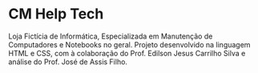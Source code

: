 # CM Help Tech

Loja Fictícia de Informática, Especializada em Manutenção de Computadores e Notebooks no geral.
Projeto desenvolvido na linguagem HTML e CSS, com à colaboração do Prof. Edilson Jesus Carrilho
Silva e análise do Prof. José de Assis Filho.
